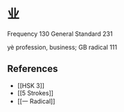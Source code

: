 # 业
Frequency 130
General Standard 231

yè
profession, business; GB radical 111

## References
- [[HSK 3]]
- [[5 Strokes]]
- [[一 Radical]]